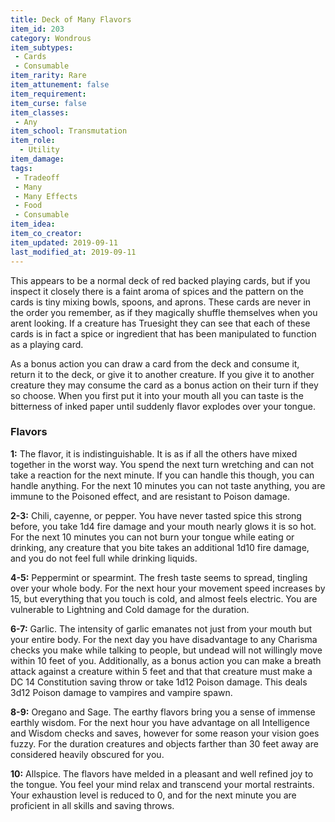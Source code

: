```yaml
---
title: Deck of Many Flavors
item_id: 203
category: Wondrous
item_subtypes:
 - Cards
 - Consumable
item_rarity: Rare
item_attunement: false
item_requirement:
item_curse: false
item_classes:
 - Any
item_school: Transmutation
item_role:
  - Utility
item_damage:
tags:
 - Tradeoff
 - Many
 - Many Effects
 - Food
 - Consumable
item_idea:
item_co_creator:
item_updated: 2019-09-11
last_modified_at: 2019-09-11
---
```


This appears to be a normal deck of red backed playing cards, but if you inspect it closely there is a faint aroma of spices and the pattern on the cards is tiny mixing bowls, spoons, and aprons. These cards are never in the order you remember, as if they magically shuffle themselves when you arent looking. 
If a creature has Truesight they can see that each of these cards is in fact a spice or ingredient that has been manipulated to function as a playing card.

As a bonus action you can draw a card from the deck and consume it, return it to the deck, or give it to another creature. If you give it to another creature they may consume the card as a bonus action on their turn if they so choose. 
When you first put it into your mouth all you can taste is the bitterness of inked paper until suddenly flavor explodes over your tongue.

### Flavors

**1:** The flavor, it is indistinguishable. It is as if all the others have mixed together in the worst way. You spend the next turn wretching and can not take a reaction for the next minute. If you can handle this though, you can handle anything. For the next 10 minutes you can not taste anything, you are immune to the Poisoned effect, and are resistant to Poison damage.

**2-3:** Chili, cayenne, or pepper. You have never tasted spice this strong before, you take 1d4 fire damage and your mouth nearly glows it is so hot. For the next 10 minutes you can not burn your tongue while eating or drinking, any creature that you bite takes an additional 1d10 fire damage, and you do not feel full while drinking liquids.

**4-5:** Peppermint or spearmint. The fresh taste seems to spread, tingling over your whole body. For the next hour your movement speed increases by 15, but everything that you touch is cold, and almost feels electric. You are vulnerable to Lightning and Cold damage for the duration.

**6-7:** Garlic. The intensity of garlic emanates not just from your mouth but your entire body. For the next day you have disadvantage to any Charisma checks you make while talking to people, but undead will not willingly move within 10 feet of you. Additionally, as a bonus action you can make a breath attack against a creature within 5 feet and that that creature must make a DC 14 Constitution saving throw or take 1d12 Poison damage. This deals 3d12 Poison damage to vampires and vampire spawn.

**8-9:** Oregano and Sage. The earthy flavors bring you a sense of immense earthly wisdom. For the next hour you have advantage on all Intelligence and Wisdom checks and saves, however for some reason your vision goes fuzzy. For the duration creatures and objects farther than 30 feet away are considered heavily obscured for you.

**10:** Allspice. The flavors have melded in a pleasant and well refined joy to the tongue. You feel your mind relax and transcend your mortal restraints. Your exhaustion level is reduced to 0, and for the next minute you are proficient in all skills and saving throws.
